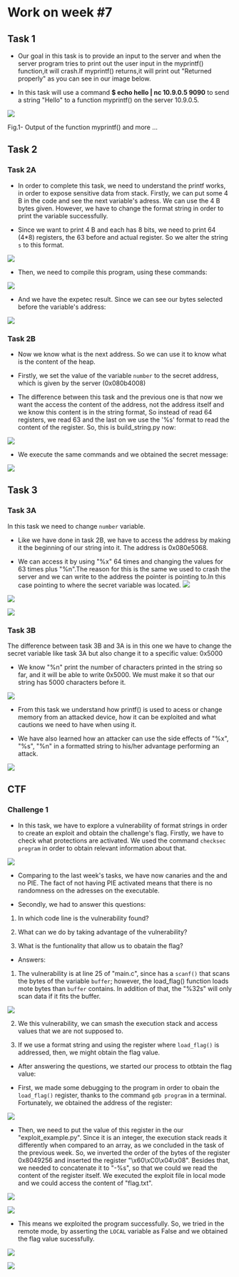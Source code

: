 # Work on week #7


## Task 1

* Our goal in this task is to provide an input to the server and when the server program tries to print out the user input in the myprintf() function,it will crash.If myprintf() returns,it will print out "Returned properly" as you can see in our image below. 

* In this task will use a command **$ echo hello | nc 10.9.0.5 9090**  to send a string "Hello" to a function myprintf() on the server 10.9.0.5.

![](https://i.imgur.com/aojyVHP.png)
 <p> 
    Fig.1- Output of the function myprintf() and more ...
</p>

## Task 2

### Task 2A

* In order to complete this task, we need to understand the printf works, in order to expose sensitive data from stack. Firstly, we can put some 4 B in the code and see the next variable's adress. We can use the 4 B bytes given. However, we have to change the format string in order to print the variable successfully.

* Since we want to print 4 B and each has 8 bits, we need to print 64 (4*8) registers, the 63 before and actual register. So we alter the string ```s``` to this format.

![](https://i.imgur.com/S9KoCkA.png)

* Then, we need to compile this program, using these commands:

![](https://i.imgur.com/CapMC8z.png)

* And we have the expetec result. Since we can see our bytes selected before the variable's address: 

![](https://i.imgur.com/k21HiCO.png)


### Task 2B

* Now we know what is the next address. So we can use it to know what is the content of the heap.

* Firstly, we set the value of the variable ```number``` to the secret address, which is given by the server (0x080b4008)

* The difference between this task and the previous one is that now we want the access the content of the address, not the address itself and we know this content is in the string format, So instead of read 64 registers, we read 63 and the last on we use the '%s' format to read the content of the register. So, this is build_string.py now:

![](https://i.imgur.com/Zjx3Oc1.png)

* We execute the same commands and we obtained the secret message:

![](https://i.imgur.com/bW0vxXF.png)


## Task 3


### Task 3A


 In this task we need to change ```number``` variable.
 
 * Like we have done in task 2B, we have to access the address by making it the beginning of our string into it. The address is 0x080e5068.
 
 * We can access it by using "%x" 64 times and changing the values for 63 times plus "%n".The reason for this is the same we used to crash the server and we can write to the address the pointer is pointing to.In this case pointing to where the secret variable was located.
![](https://i.imgur.com/maqsOPh.png)



![](https://i.imgur.com/93MIqlT.png)


![](https://i.imgur.com/YgS2aLu.png)


### Task 3B

The difference between task 3B and 3A is in this one we have to change the secret variable like task 3A but also change it to a specific value: 0x5000

* We know "%n" print the number of characters printed in the string so far, and it will be able to write 0x5000. We must make it so that our string has 5000 characters before it. 

 
![](https://i.imgur.com/BbsP66U.png)

* From this task we understand how printf() is used to acess or change memory from an attacked device, how it can be exploited and what cautions we need to have when using it.

* We have also learned how an attacker can use the side effects of "%x", "%s", "%n" in a formatted string to his/her advantage performing an attack.


![](https://i.imgur.com/MCGAj9i.png)

## CTF 
 
### Challenge 1

* In this task, we have to explore a vulnerability of format strings in order to create an exploit and obtain the challenge's flag. Firstly, we have to check what protections are activated. We used the command ```checksec program``` in order to obtain relevant information about that.

![](https://i.imgur.com/fpPeFhn.png)

* Comparing to the last week's tasks, we have now canaries and the and no PIE. The fact of not having PIE activated means that there is no randomness on the adresses on the executable.

* Secondly, we had to answer this questions:

1) In which code line is the vulnerability found?

2) What can we do by taking advantage of the vulnerability?

3) What is the funtionality that allow us to obatain the flag?

* Answers:

1) The vulnerability is at line 25 of "main.c", since has a ```scanf()``` that scans the bytes of the variable ```buffer```; however, the load_flag() function loads mote bytes than ```buffer``` contains. In addition of that, the "%32s" will only scan data if it fits the buffer.

![](https://i.imgur.com/PKmCR3I.png)

2) We this vulnerability, we can smash the execution stack and access values that we are not supposed to.

3) If we use a format string and using the register where ```load_flag()``` is addressed, then, we might obtain the flag value.

* After answering the questions, we started our process to otbtain the flag value:

* First, we made some debugging to the program in order to obain the ```load_flag()``` register, thanks to the command ```gdb program``` in a terminal. Fortunately, we obtained the address of the register:

![](https://i.imgur.com/p4y3L3v.png)

* Then, we need to put the value of this register in the our "exploit_example.py". Since it is an integer, the execution stack reads it differently when compared to an array, as we concluded in the task of the previous week. So, we inverted the order of the bytes of the register 0x8049256 and inserted the register "\x60\xC0\x04\x08". Besides that, we needed to concatenate it to "-%s", so that we could we read the content of the register itself. We executed the exploit file in local mode and we could access the content of "flag.txt".

![](https://i.imgur.com/HjzA73g.png)

![](https://i.imgur.com/EPsVyCY.png)

* This means we exploited the program successfully. So, we tried in the remote mode, by asserting the ```LOCAL``` variable as False and we obtained the flag value sucessfully.

![](https://i.imgur.com/214uA47.png)

![](https://i.imgur.com/7ikThKb.png)
